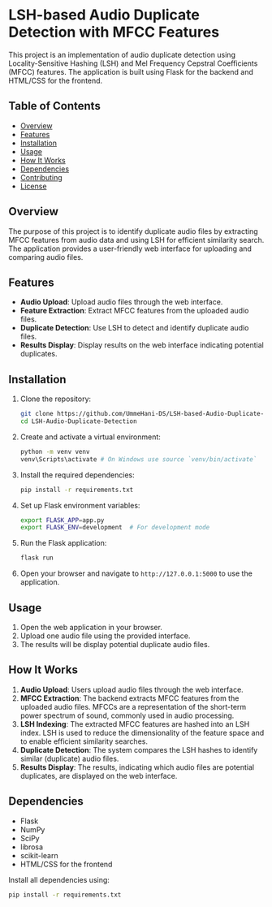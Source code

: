 # LSH-based Audio Duplicate Detection with MFCC Features

This project is an implementation of audio duplicate detection using Locality-Sensitive Hashing (LSH) and Mel Frequency Cepstral Coefficients (MFCC) features. The application is built using Flask for the backend and HTML/CSS for the frontend.

## Table of Contents

- [Overview](#overview)
- [Features](#features)
- [Installation](#installation)
- [Usage](#usage)
- [How It Works](#how-it-works)
- [Dependencies](#dependencies)
- [Contributing](#contributing)
- [License](#license)

## Overview

The purpose of this project is to identify duplicate audio files by extracting MFCC features from audio data and using LSH for efficient similarity search. The application provides a user-friendly web interface for uploading and comparing audio files.

## Features

- **Audio Upload**: Upload audio files through the web interface.
- **Feature Extraction**: Extract MFCC features from the uploaded audio files.
- **Duplicate Detection**: Use LSH to detect and identify duplicate audio files.
- **Results Display**: Display results on the web interface indicating potential duplicates.

## Installation

1. Clone the repository:
    ```sh
    git clone https://github.com/UmmeHani-DS/LSH-based-Audio-Duplicate-Detection-with-MFCC-Features.git
    cd LSH-Audio-Duplicate-Detection
    ```

2. Create and activate a virtual environment:
    ```sh
    python -m venv venv
    venv\Scripts\activate # On Windows use source `venv/bin/activate`
    ```

3. Install the required dependencies:
    ```sh
    pip install -r requirements.txt
    ```

4. Set up Flask environment variables:
    ```sh
    export FLASK_APP=app.py
    export FLASK_ENV=development  # For development mode
    ```

5. Run the Flask application:
    ```sh
    flask run
    ```

6. Open your browser and navigate to `http://127.0.0.1:5000` to use the application.

## Usage

1. Open the web application in your browser.
2. Upload one audio file using the provided interface.
3. The results will be display potential duplicate audio files.

## How It Works

1. **Audio Upload**: Users upload audio files through the web interface.
2. **MFCC Extraction**: The backend extracts MFCC features from the uploaded audio files. MFCCs are a representation of the short-term power spectrum of sound, commonly used in audio processing.
3. **LSH Indexing**: The extracted MFCC features are hashed into an LSH index. LSH is used to reduce the dimensionality of the feature space and to enable efficient similarity searches.
4. **Duplicate Detection**: The system compares the LSH hashes to identify similar (duplicate) audio files.
5. **Results Display**: The results, indicating which audio files are potential duplicates, are displayed on the web interface.

## Dependencies

- Flask
- NumPy
- SciPy
- librosa
- scikit-learn
- HTML/CSS for the frontend

Install all dependencies using:
```sh
pip install -r requirements.txt
